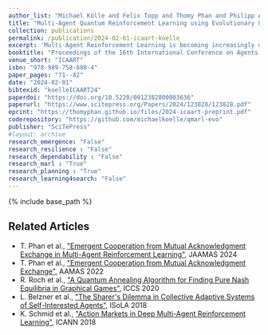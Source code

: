 ```yaml
---
author_list: "Michael Kölle and Felix Topp and Thomy Phan and Philipp Altmann and Jonas Nüßlein and Claudia Linnhoff-Popien"
title: "Multi-Agent Quantum Reinforcement Learning using Evolutionary Optimization"
collection: publications
permalink: /publication/2024-02-01-icaart-koelle
excerpt: 'Multi-Agent Reinforcement Learning is becoming increasingly more important in times of autonomous driving and other smart industrial applications. Simultaneously a promising new approach to Reinforcement Learning arises using the inherent properties of quantum mechanics, reducing the trainable parameters of a model significantly. However, gradient-based Multi-Agent Quantum Reinforcement Learning methods often have to struggle with barren plateaus, holding them back from matching the performance of classical approaches. We build upon an existing approach for gradient free Quantum Reinforcement Learning and propose three genetic variations with Variational Quantum Circuits for Multi-Agent Reinforcement Learning using evolutionary optimization. We evaluate our genetic variations in the Coin Game environment and also compare them to classical approaches. We showed that our Variational Quantum Circuit approaches perform significantly better compared to a neural network with a similar amount of trainable parameters. Compared to the larger neural network, our approaches archive similar results using 97.88% less parameters.'
booktitle: "Proceedings of the 16th International Conference on Agents and Artificial Intelligence"
venue_short: "ICAART"
isbn: "978-989-758-680-4"
paper_pages: "71--82"
date: "2024-02-01"
bibtexid: "koelleICAART24"
paperdoi: "https://doi.org/10.5220/0012382800003636"
paperurl: "https://www.scitepress.org/Papers/2024/123828/123828.pdf"
eprint: "https://thomyphan.github.io/files/2024-icaart-preprint.pdf"
coderepository: "https://github.com/michaelkoelle/qmarl-evo"
publisher: "SciTePress"
#layout: archive
research_emergence: "False"
research_resilience : "False"
research_dependability : "False"
research_marl : "True"
research_planning : "True"
research_learning4search: "False"
---
```


{% include base_path %}

## Related Articles
- T. Phan et al., ["Emergent Cooperation from Mutual Acknowledgment Exchange in Multi-Agent Reinforcement Learning"](https://thomyphan.github.io/publication/2024-07-01-jaamas-phan), JAAMAS 2024
- T. Phan et al., ["Emergent Cooperation from Mutual Acknowledgment Exchange"](https://thomyphan.github.io/publication/2022-05-01-aamas-phan), AAMAS 2022
- R. Roch et al., ["A Quantum Annealing Algorithm for Finding Pure Nash Equilibria in Graphical Games"](https://thomyphan.github.io/publication/2020-08-01-iccs-roch), ICCS 2020
- L. Belzner et al., ["The Sharer's Dilemma in Collective Adaptive Systems of Self-Interested Agents"](https://thomyphan.github.io/publication/2018-11-01-isola-belzner), ISoLA 2018
- K. Schmid et al., ["Action Markets in Deep Multi-Agent Reinforcement Learning"](https://thomyphan.github.io/publication/2018-08-01-icann-schmid), ICANN 2018